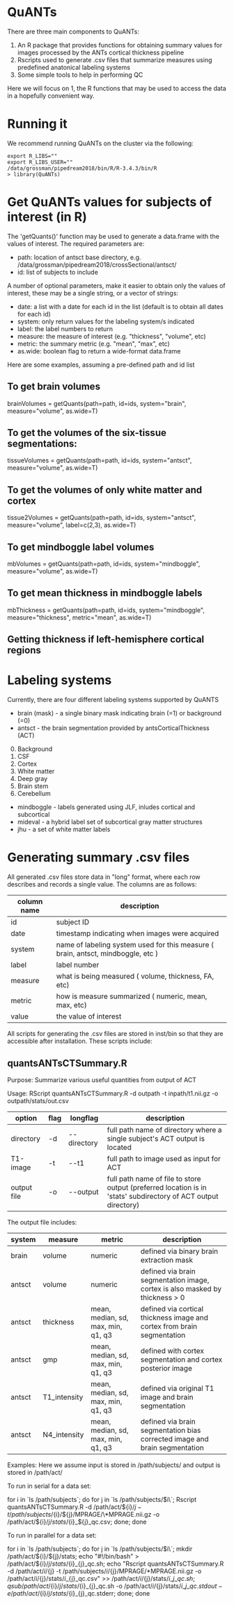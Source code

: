 # QuANTs
There are three main components to QuANTs:

1. An R package that provides functions for obtaining summary values for images processed by the ANTs cortical thickness pipeline
2. Rscripts used to generate .csv files that summarize measures using predefined anatonical labeling systems
3. Some simple tools to help in performing QC

Here we will focus on 1, the R functions that may be used to access the data in a hopefully convenient way.

# Running it
We recommend running QuANTs on the cluster via the following:
```
export R_LIBS=""
export R_LIBS_USER=""
/data/grossman/pipedream2018/bin/R/R-3.4.3/bin/R
> library(QuANTs)
```

# Get QuANTs values for subjects of interest (in R)
The 'getQuants()' function may be used to generate a data.frame with the values of interest. The required parameters are:
* path: location of antsct base directory, e.g. /data/grossman/pipedream2018/crossSectional/antsct/
* id: list of subjects to include

A number of optional parameters, make it easier to obtain only the values of interest, these may be a single string, or a vector of strings:

* date: a list with a date for each id in the list (default is to obtain all dates for each id)
* system: only return values for the labeling system/s indicated
* label: the label numbers to return
* measure: the measure of interest (e.g. "thickness", "volume", etc)
* metric: the summary metric (e.g. "mean", "max", etc)
* as.wide: boolean flag to return a wide-format data.frame

Here are some examples, assuming a pre-defined path and id list

## To get brain volumes

brainVolumes = getQuants(path=path, id=ids, system="brain", measure="volume", as.wide=T)

## To get the volumes of the six-tissue segmentations:

tissueVolumes = getQuants(path=path, id=ids, system="antsct", measure="volume", as.wide=T)

## To get the volumes of only white matter and cortex
tissue2Volumes = getQuants(path=path, id=ids, system="antsct", measure="volume", label=c(2,3), as.wide=T)

## To get mindboggle label volumes
mbVolumes = getQuants(path=path, id=ids, system="mindboggle", measure="volume", as.wide=T)

## To get mean thickness in mindboggle labels
mbThickness = getQuants(path=path, id=ids, system="mindboggle", measure="thickness", metric="mean", as.wide=T)

## Getting thickness if left-hemisphere cortical regions


# Labeling systems
Currently, there are four different labeling systems supported by QuANTS

* brain (mask) - a single binary mask indicating brain (=1) or background (=0)
* antsct - the brain segmentation provided by antsCorticalThickness (ACT)

0. Background
1. CSF
2. Cortex
3. White matter
4. Deep gray
5. Brain stem
6. Cerebellum

* mindboggle - labels generated using JLF, inludes cortical and subcortical
* mideval - a hybrid label set of subcortical gray matter structures
* jhu - a set of white matter labels

# Generating summary .csv files
All generated .csv files store data in "long" format, where each
row describes and records a single value. The columns are as follows:

| column name | description |
| --- | --- |
| id | subject ID |
| date | timestamp indicating when images were acquired |
| system | name of labeling system used for this measure ( brain, antsct, mindboggle, etc ) |
| label | label number |
| measure | what is being measured ( volume, thickness, FA, etc) |
| metric | how is measure summarized ( numeric, mean, max, etc) |
| value | the value of interest |

All scripts for generating the .csv files are stored in inst/bin so that they
are accessible after installation. These scripts include:

## quantsANTsCTSummary.R
Purpose: Summarize various useful quantities from output of ACT

Usage: RScript quantsANTsCTSummary.R -d outpath -t inpath/t1.nii.gz -o outpath/stats/out.csv

| option | flag | longflag | description |
| --- | --- | --- | --- |
| directory | -d | --directory | full path name of directory where a single subject's ACT output is located |
| T1-image | -t | --t1 | full path to image used as input for ACT |
| output file | -o | --output | full path name of file to store output (preferred location is in 'stats' subdirectory of ACT output directory) |

The output file includes:

| system | measure | metric | description |
| ---  | --- | --- | --- |
| brain | volume | numeric | defined via binary brain extraction mask |
| antsct | volume | numeric | defined via brain segmentation image, cortex is also masked by thickness > 0 |
| antsct | thickness | mean, median, sd, max, min, q1, q3 | defined via cortical thickness image and cortex from brain segmentation |
| antsct | gmp | mean, median, sd, max, min, q1, q3 | defined with cortex segmentation and cortex posterior image |
| antsct | T1_intensity | mean, median, sd, max, min, q1, q3 | defined via original T1 image and brain segmentation |
| antsct | N4_intensity | mean, median, sd, max, min, q1, q3 | defined via brain segmentation bias corrected image and brain segmentation |

Examples: Here we assume input is stored in /path/subjects/ and output is stored in /path/act/

To run in serial for a data set:

for i in \`ls /path/subjects\`; do for j in \`ls /path/subjects/$i\`; Rscript  quantsANTsCTSummary.R -d /path/act/${i}/${j} -t /path/subjects/${i}/${j}/MPRAGE/\*MPRAGE.nii.gz -o /path/act/${i}/${j}/stats/${i}_${j}_qc.csv; done; done

To run in parallel for a data set:

for i in \`ls /path/subjects\`; do for j in \`ls /path/subjects/$i\`; mkdir /path/act/${i}/${j}/stats; echo "#!/bin/bash" > /path/act/${i}/${j}/stats/${i}_{j}\_qc.sh; echo "Rscript  quantsANTsCTSummary.R -d /path/act/${i}/${j} -t /path/subjects/${i}/${j}/MPRAGE/\*MPRAGE.nii.gz -o /path/act/${i}/${j}/stats/${i}\_${j\}_qc.csv" >> /path/act/${i}/${j}/stats/${i}\_{j}\_qc.sh; qsub /path/act/${i}/${j}/stats/${i}\_{j}\_qc.sh -o /path/act/${i}/${j}/stats/${i}\_{j}\_qc.stdout -e /path/act/${i}/${j}/stats/${i}\_{j}\_qc.stderr; done; done
